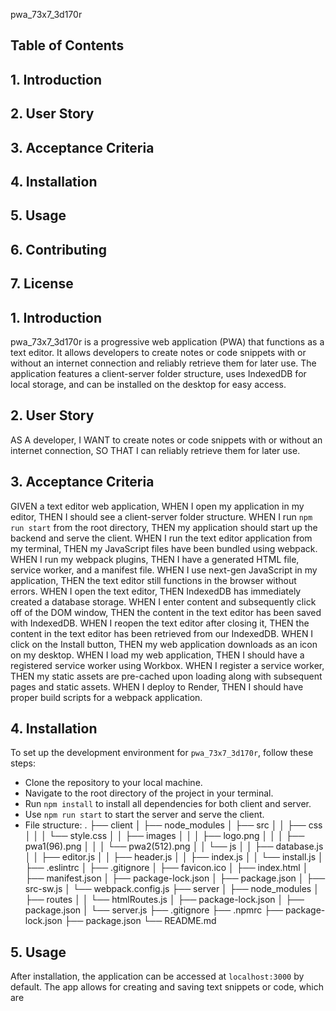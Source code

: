 pwa_73x7_3d170r
## Table of Contents
## 1. Introduction
## 2. User Story
## 3. Acceptance Criteria
## 4. Installation
## 5. Usage
## 6. Contributing
## 7. License

## 1. Introduction
pwa_73x7_3d170r is a progressive web application (PWA) that functions as a text editor. It allows developers to create notes or code snippets with or without an internet connection and reliably retrieve them for later use. The application features a client-server folder structure, uses IndexedDB for local storage, and can be installed on the desktop for easy access.

## 2. User Story
AS A developer,
I WANT to create notes or code snippets with or without an internet connection,
SO THAT I can reliably retrieve them for later use.

## 3. Acceptance Criteria
GIVEN a text editor web application,
WHEN I open my application in my editor,
THEN I should see a client-server folder structure.
WHEN I run `npm run start` from the root directory,
THEN my application should start up the backend and serve the client.
WHEN I run the text editor application from my terminal,
THEN my JavaScript files have been bundled using webpack.
WHEN I run my webpack plugins,
THEN I have a generated HTML file, service worker, and a manifest file.
WHEN I use next-gen JavaScript in my application,
THEN the text editor still functions in the browser without errors.
WHEN I open the text editor,
THEN IndexedDB has immediately created a database storage.
WHEN I enter content and subsequently click off of the DOM window,
THEN the content in the text editor has been saved with IndexedDB.
WHEN I reopen the text editor after closing it,
THEN the content in the text editor has been retrieved from our IndexedDB.
WHEN I click on the Install button,
THEN my web application downloads as an icon on my desktop.
WHEN I load my web application,
THEN I should have a registered service worker using Workbox.
WHEN I register a service worker,
THEN my static assets are pre-cached upon loading along with subsequent pages and static assets.
WHEN I deploy to Render,
THEN I should have proper build scripts for a webpack application.


## 4. Installation
To set up the development environment for `pwa_73x7_3d170r`, follow these steps:

- Clone the repository to your local machine.
- Navigate to the root directory of the project in your terminal.
- Run `npm install` to install all dependencies for both client and server.
- Use `npm run start` to start the server and serve the client.
- File structure:
.
├── client
│   ├── node_modules
│   ├── src
│   │   ├── css
│   │   │   └── style.css
│   │   ├── images
│   │   │   ├── logo.png
│   │   │   ├── pwa1(96).png
│   │   │   └── pwa2(512).png
│   │   └── js
│   │       ├── database.js
│   │       ├── editor.js
│   │       ├── header.js
│   │       ├── index.js
│   │       └── install.js
│   ├── .eslintrc
│   ├── .gitignore
│   ├── favicon.ico
│   ├── index.html
│   ├── manifest.json
│   ├── package-lock.json
│   ├── package.json
│   ├── src-sw.js
│   └── webpack.config.js
├── server
│   ├── node_modules
│   ├── routes
│   │   └── htmlRoutes.js
│   ├── package-lock.json
│   ├── package.json
│   └── server.js
├── .gitignore
├── .npmrc
├── package-lock.json
├── package.json
└── README.md


## 5. Usage
After installation, the application can be accessed at `localhost:3000` by default. The app allows for creating and saving text snippets or code, which are


